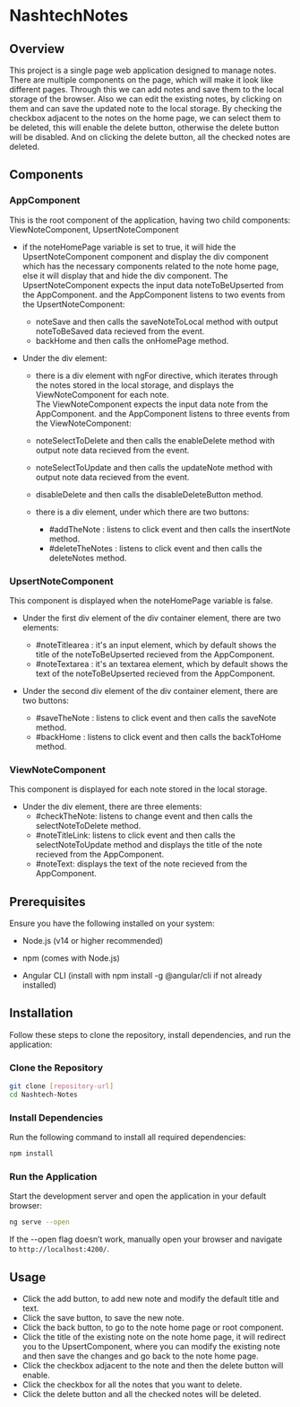 # NashtechNotes

## Overview

This project is a single page web application designed to manage notes.
There are multiple components on the page, which will make it look like different pages. 
Through this we can add notes and save them to the local storage of the browser. 
Also we can edit the existing notes, by clicking on them and can save the updated note to the local storage. 
By checking the checkbox adjacent to the notes on the home page, we can select them to be deleted, this will enable the delete button, otherwise the delete button will be disabled. 
And on clicking the delete button, all the checked notes are deleted.

## Components

### AppComponent
This is the root component of the application, having two child components: 
ViewNoteComponent, UpsertNoteComponent

- if the noteHomePage variable is set to true, it will hide the UpsertNoteComponent component and display the div component which has the necessary components related to the note home page, else it will display that and hide the div component.
The UpsertNoteComponent expects the input data noteToBeUpserted from the AppComponent.
and the AppComponent listens to two events from the UpsertNoteComponent: 
  - noteSave and then calls the saveNoteToLocal method with output noteToBeSaved data recieved from the event.
  - backHome and then calls the onHomePage method.


- Under the div element:

   - there is a div element with ngFor directive, which iterates through the notes stored in the local storage, and displays the ViewNoteComponent for each note.  
   The ViewNoteComponent expects the input data note from the AppComponent.
   and the AppComponent listens to three events from the ViewNoteComponent: 
    - noteSelectToDelete and then calls the enableDelete method with output note data recieved from the event.
    - noteSelectToUpdate and then calls the updateNote method with output note data recieved from the event.
    - disableDelete and then calls the disableDeleteButton method.

   - there is a div element, under which there are two buttons:
     - #addTheNote : listens to click event and then calls the insertNote method. 
     - #deleteTheNotes : listens to click event and then calls the deleteNotes method.

### UpsertNoteComponent
This component is displayed when the noteHomePage variable is false.

- Under the first div element of the div container element, there are two elements:
  - #noteTitlearea : it's an input element, which by default shows the title of the noteToBeUpserted recieved from the AppComponent.
  - #noteTextarea : it's an textarea element, which by default shows the text of the noteToBeUpserted recieved from the AppComponent.

- Under the second div element of the div container element, there are two buttons:
     - #saveTheNote : listens to click event and then calls the saveNote method.
     - #backHome : listens to click event and then calls the backToHome method.

### ViewNoteComponent
This component is displayed for each note stored in the local storage. 

- Under the div element, there are three elements:
  - #checkTheNote: listens to change event and then calls the selectNoteToDelete method.
  - #noteTitleLink: listens to click event and then calls the selectNoteToUpdate method and displays the title of the note recieved from the AppComponent.
  - #noteText: displays the text of the note recieved from the AppComponent.

## Prerequisites

Ensure you have the following installed on your system:

- Node.js (v14 or higher recommended)

- npm (comes with Node.js)

- Angular CLI (install with npm install -g @angular/cli if not already installed)

## Installation

Follow these steps to clone the repository, install dependencies, and run the application:

### Clone the Repository
```bash
git clone [repository-url]
cd Nashtech-Notes
```

### Install Dependencies
Run the following command to install all required dependencies:
```bash
npm install
```

### Run the Application
Start the development server and open the application in your default browser:
```bash
ng serve --open
```

If the --open flag doesn’t work, manually open your browser and navigate to `http://localhost:4200/`.

## Usage

- Click the add button, to add new note and modify the default title and text.
- Click the save button, to save the new note.
- Click the back button, to go to the note home page or root component.
- Click the title of the existing note on the note home page, it will redirect you to the UpsertComponent, where you can modify the existing note and then save the changes and go back to the note home page.
- Click the checkbox adjacent to the note and then the delete button will enable. 
- Click the checkbox for all the notes that you want to delete.
- Click the delete button and all the checked notes will be deleted.


